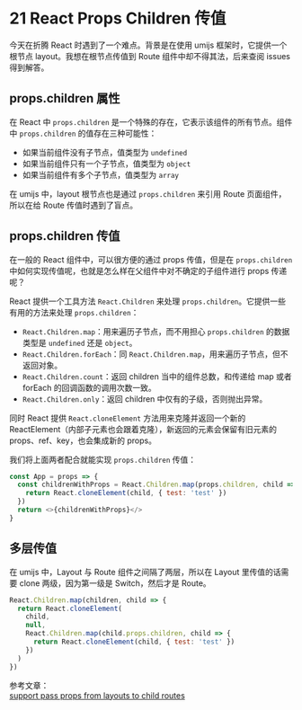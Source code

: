 # 21 React Props Children 传值

今天在折腾 React 时遇到了一个难点。背景是在使用 umijs 框架时，它提供一个根节点 layout。我想在根节点传值到 Route 组件中却不得其法，后来查阅 issues 得到解答。

## props.children 属性

在 React 中 `props.children` 是一个特殊的存在，它表示该组件的所有节点。组件中 `props.children` 的值存在三种可能性：

* 如果当前组件没有子节点，值类型为 `undefined`
* 如果当前组件只有一个子节点，值类型为 `object`
* 如果当前组件有多个子节点，值类型为 `array`

在 umijs 中，layout 根节点也是通过 `props.children` 来引用 Route 页面组件，所以在给 Route 传值时遇到了盲点。

## props.children 传值

在一般的 React 组件中，可以很方便的通过 props 传值，但是在 `props.children` 中如何实现传值呢，也就是怎么样在父组件中对不确定的子组件进行 props 传递呢？

React 提供一个工具方法 `React.Children` 来处理 `props.children`。它提供一些有用的方法来处理 `props.children`：

* `React.Children.map`：用来遍历子节点，而不用担心 `props.children` 的数据类型是 `undefined` 还是 `object`。
* `React.Children.forEach`：同 `React.Children.map`，用来遍历子节点，但不返回对象。
* `React.Children.count`：返回 children 当中的组件总数，和传递给 map 或者 forEach 的回调函数的调用次数一致。
* `React.Children.only`：返回 children 中仅有的子级，否则抛出异常。

同时 React 提供 `React.cloneElement` 方法用来克隆并返回一个新的 ReactElement（内部子元素也会跟着克隆），新返回的元素会保留有旧元素的 props、ref、key，也会集成新的 props。

我们将上面两者配合就能实现 `props.children` 传值：

```javascript
const App = props => {
  const childrenWithProps = React.Children.map(props.children, child => {
    return React.cloneElement(child, { test: 'test' })
  })
  return <>{childrenWithProps}</>
}
```

## 多层传值

在 umijs 中，Layout 与 Route 组件之间隔了两层，所以在 Layout 里传值的话需要 clone 两级，因为第一级是 Switch，然后才是 Route。

```javascript
React.Children.map(children, child => {
  return React.cloneElement(
    child,
    null,
    React.Children.map(child.props.children, child => {
      return React.cloneElement(child, { test: 'test' })
    })
  )
})
```

参考文章：  
[support pass props from layouts to child routes](https://github.com/umijs/umi/pull/1282)

